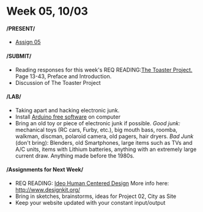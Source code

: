 # Week 05, 10/03

#### /PRESENT/

* [Assign 05](lasercut.md) 

#### /SUBMIT/

* Reading responses for this week's REQ READING:[The Toaster Project.](https://drive.google.com/file/d/1b2rRTQ0PP6on-Dh94D24ZS33ndu9DC0F/view?usp=sharing) Page 13-43, Preface and Introduction. 
* Discussion of The Toaster Project


#### /LAB/

* Taking apart and hacking electronic junk. 
* Install [Arduino free software](https://www.arduino.cc/en/Main/Software) on computer
* Bring an old toy or piece of electronic junk if possible. *Good junk:* mechanical toys (RC cars, Furby, etc.), big mouth bass, roomba, walkman, discman, polaroid camera, old pagers, hair dryers.
*Bad Junk* (don't bring): Blenders, old Smartphones, large items such as TVs and A/C units, items with Lithium batteries, anything with an extremely large current draw. Anything made before the 1980s. 


#### /Assignments for Next Week/

* REQ READING: [Ideo Human Centered Design](https://drive.google.com/file/d/187hYjorIpv2Xf7bAYMwlq7lHGVv9USq3/view?usp=sharing) More info here: http://www.designkit.org/
* Bring in sketches, brainstorms, ideas for Project 02, City as Site  
* Keep your website updated with your constant input/output 
